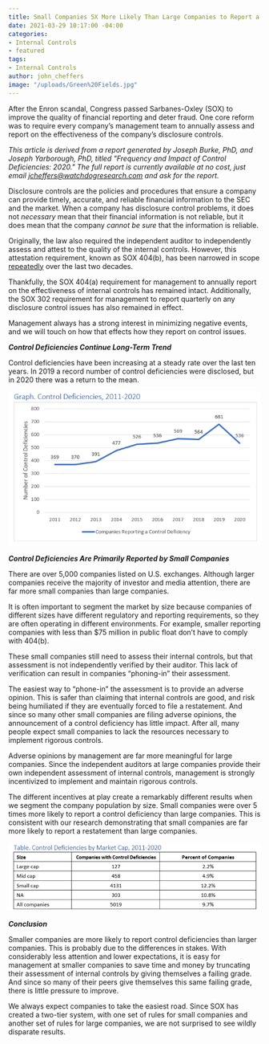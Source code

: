 ```yaml
---
title: Small Companies 5X More Likely Than Large Companies to Report a Control Deficiency
date: 2021-03-29 10:17:00 -04:00
categories:
- Internal Controls
- featured
tags:
- Internal Controls
author: john_cheffers
image: "/uploads/Green%20Fields.jpg"
---
```


After the Enron scandal, Congress passed Sarbanes-Oxley (SOX) to improve the quality of financial reporting and deter fraud. One core reform was to require every company’s management team to annually assess and report on the effectiveness of the company’s disclosure controls.

*This article is derived from a report generated by Joseph Burke, PhD, and Joseph Yarborough, PhD, titled "Frequency and Impact of Control Deficiencies: 2020." The full report is currently available at no cost, just email jcheffers@watchdogresearch.com and ask for the report.*

Disclosure controls are the policies and procedures that ensure a company can provide timely, accurate, and reliable financial information to the SEC and the market. When a company has disclosure control problems, it does not *necessary* mean that their financial information is not reliable, but it does mean that the company *cannot be sure* that the information is reliable.

Originally, the law also required the independent auditor to independently assess and attest to the quality of the internal controls. However, this attestation requirement, known as SOX 404(b), has been narrowed in scope [repeatedly](https://blog.watchdogresearch.com/posts/slacker-standards-sec-exempts-even-more-companies-from-404-b/) over the last two decades.

Thankfully, the SOX 404(a) requirement for management to annually report on the effectiveness of internal controls has remained intact. Additionally, the SOX 302 requirement for management to report quarterly on any disclosure control issues has also remained in effect.

Management always has a strong interest in minimizing negative events, and we will touch on how that effects how they report on control issues.

***Control Deficiencies Continue Long-Term Trend***

Control deficiencies have been increasing at a steady rate over the last ten years. In 2019 a record number of control deficiencies were disclosed, but in 2020 there was a return to the mean.

![Control Deficiencies.png](/uploads/Control%20Deficiencies.png)

***Control Deficiencies Are Primarily Reported by Small Companies***

There are over 5,000 companies listed on U.S. exchanges. Although larger companies receive the majority of investor and media attention, there are far more small companies than large companies.

It is often important to segment the market by size because companies of different sizes have different regulatory and reporting requirements, so they are often operating in different environments. For example, smaller reporting companies with less than $75 million in public float don’t have to comply with 404(b).

These small companies still need to assess their internal controls, but that assessment is not independently verified by their auditor. This lack of verification can result in companies “phoning-in” their assessment.

The easiest way to “phone-in” the assessment is to provide an adverse opinion. This is safer than claiming that internal controls are good, and risk being humiliated if they are eventually forced to file a restatement. And since so many other small companies are filing adverse opinions, the announcement of a control deficiency has little impact. After all, many people expect small companies to lack the resources necessary to implement rigorous controls.

Adverse opinions by management are far more meaningful for large companies. Since the independent auditors at large companies provide their own independent assessment of internal controls, management is strongly incentivized to implement and maintain rigorous controls.

The different incentives at play create a remarkably different results when we segment the company population by size. Small companies were over 5 times more likely to report a control deficiency than large companies. This is consistent with our research demonstrating that small companies are far more likely to report a restatement than large companies.

![Deficiencies by Market Cap.png](/uploads/Deficiencies%20by%20Market%20Cap.png)

***Conclusion***

Smaller companies are more likely to report control deficiencies than larger companies. This is probably due to the differences in stakes. With considerably less attention and lower expectations, it is easy for management at smaller companies to save time and money by truncating their assessment of internal controls by giving themselves a failing grade. And since so many of their peers give themselves this same failing grade, there is little pressure to improve.

We always expect companies to take the easiest road. Since SOX has created a two-tier system, with one set of rules for small companies and another set of rules for large companies, we are not surprised to see wildly disparate results.